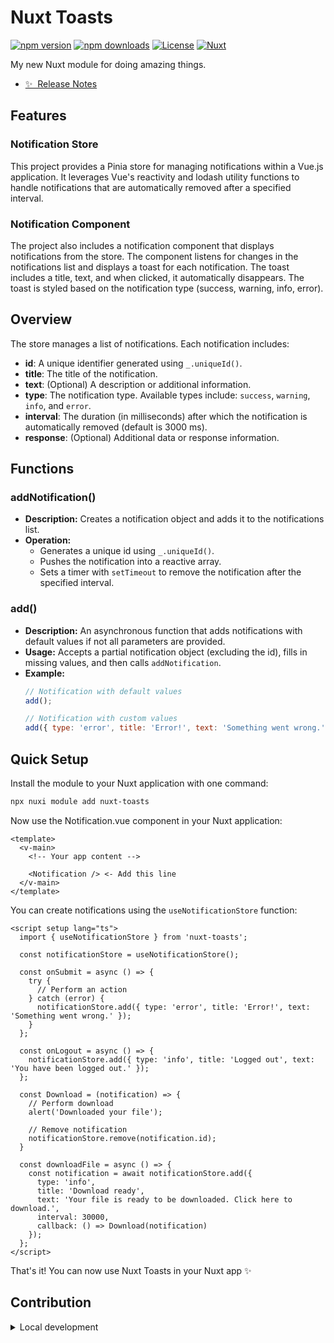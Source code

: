 <!--
Get your module up and running quickly.

Find and replace all on all files (CMD+SHIFT+F):
- Name: Nuxt Toasts
- Package name: nuxt-toasts
- Description: Notification manager for Nuxt.
-->

# Nuxt Toasts

[![npm version][npm-version-src]][npm-version-href]
[![npm downloads][npm-downloads-src]][npm-downloads-href]
[![License][license-src]][license-href]
[![Nuxt][nuxt-src]][nuxt-href]

My new Nuxt module for doing amazing things.

- [✨ &nbsp;Release Notes](./CHANGELOG.md)

## Features

### Notification Store

This project provides a Pinia store for managing notifications within a Vue.js application. It leverages Vue's reactivity and lodash utility functions to handle notifications that are automatically removed after a specified interval.

### Notification Component

The project also includes a notification component that displays notifications from the store. The component listens for changes in the notifications list and displays a toast for each notification. The toast includes a title, text, and when clicked, it automatically disappears. The toast is styled based on the notification type (success, warning, info, error).

## Overview

The store manages a list of notifications. Each notification includes:
- **id**: A unique identifier generated using `_.uniqueId()`.
- **title**: The title of the notification.
- **text**: (Optional) A description or additional information.
- **type**: The notification type. Available types include: `success`, `warning`, `info`, and `error`.
- **interval**: The duration (in milliseconds) after which the notification is automatically removed (default is 3000 ms).
- **response**: (Optional) Additional data or response information.

## Functions

### addNotification()
- **Description:** Creates a notification object and adds it to the notifications list.
- **Operation:**
  - Generates a unique id using `_.uniqueId()`.
  - Pushes the notification into a reactive array.
  - Sets a timer with `setTimeout` to remove the notification after the specified interval.

### add()
- **Description:** An asynchronous function that adds notifications with default values if not all parameters are provided.
- **Usage:** Accepts a partial notification object (excluding the id), fills in missing values, and then calls `addNotification`.
- **Example:**
  ```js
  // Notification with default values
  add();

  // Notification with custom values
  add({ type: 'error', title: 'Error!', text: 'Something went wrong.', interval: 5000 });

## Quick Setup

Install the module to your Nuxt application with one command:

```bash
npx nuxi module add nuxt-toasts
```

Now use the Notification.vue component in your Nuxt application:

```vue
<template>
  <v-main>
    <!-- Your app content -->
    
    <Notification /> <- Add this line
  </v-main>
</template>
```

You can create notifications using the `useNotificationStore` function:

```vue
<script setup lang="ts">
  import { useNotificationStore } from 'nuxt-toasts';
  
  const notificationStore = useNotificationStore();
  
  const onSubmit = async () => {
    try {
      // Perform an action
    } catch (error) {
      notificationStore.add({ type: 'error', title: 'Error!', text: 'Something went wrong.' });
    }
  };
  
  const onLogout = async () => {
    notificationStore.add({ type: 'info', title: 'Logged out', text: 'You have been logged out.' });
  };

  const Download = (notification) => {
    // Perform download
    alert('Downloaded your file');

    // Remove notification
    notificationStore.remove(notification.id);
  }

  const downloadFile = async () => {
    const notification = await notificationStore.add({
      type: 'info',
      title: 'Download ready',
      text: 'Your file is ready to be downloaded. Click here to download.',
      interval: 30000,
      callback: () => Download(notification)
    });
  };
</script>
```

That's it! You can now use Nuxt Toasts in your Nuxt app ✨


## Contribution

<details>
  <summary>Local development</summary>
  
  ```bash
  # Install dependencies
  npm install
  
  # Generate type stubs
  npm run dev:prepare
  
  # Develop with the playground
  npm run dev
  
  # Build the playground
  npm run dev:build
  
  # Run ESLint
  npm run lint
  
  # Run Vitest
  npm run test
  npm run test:watch
  
  # Release new version
  npm run release
  ```

</details>


<!-- Badges -->
[npm-version-src]: https://img.shields.io/npm/v/nuxt-toasts/latest.svg?style=flat&colorA=020420&colorB=00DC82
[npm-version-href]: https://npmjs.com/package/nuxt-toasts

[npm-downloads-src]: https://img.shields.io/npm/dm/nuxt-toasts.svg?style=flat&colorA=020420&colorB=00DC82
[npm-downloads-href]: https://npm.chart.dev/nuxt-toasts

[license-src]: https://img.shields.io/npm/l/nuxt-toasts.svg?style=flat&colorA=020420&colorB=00DC82
[license-href]: https://npmjs.com/package/nuxt-toasts

[nuxt-src]: https://img.shields.io/badge/Nuxt-020420?logo=nuxt.js
[nuxt-href]: https://nuxt.com
